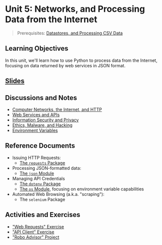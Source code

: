 # Unit 5: Networks, and Processing Data from the Internet

> Prerequisites: [Datastores, and Processing CSV Data](unit-4.md)

## Learning Objectives

In this unit, we'll learn how to use Python to process data from the Internet, focusing on data returned by web services in JSON format.

## [Slides](https://docs.google.com/presentation/d/12RssqBFdMdeWMFdoLYL487ONILZK-Z0UehCQH_jAsx0/edit?usp=sharing)

## Discussions and Notes

  + [Computer Networks, the Internet, and HTTP](/notes/info-systems/networks.md)
  + [Web Services and APIs](/notes/software/apis.md)
  + [Information Security and Privacy](/notes/info-systems/security-privacy.md)
  + [Ethics, Malware, and Hacking](/notes/software/ethics.md)
  + [Environment Variables](/notes/environment-variables.md)

## Reference Documents

  + Issuing HTTP Requests:
    + [The `requests` Package](/notes/python/packages/requests.md)
  + Processing JSON-formatted data:
    + [The `json` Module](/notes/python/modules/json.md)
  + Managing API Credentials
    + [The `dotenv` Package](/notes/python/packages/dotenv.md)
    + [The `os` Module](/notes/python/modules/os.md#environment-variables), focusing on environment variable capabilities
  + Automated Web Browsing (a.k.a. "scraping"):
    + The `selenium` Package

## Activities and Exercises

  + ["Web Requests" Exercise](/exercises/web-requests/README.md)
  + ["API Client" Exercise](/exercises/api-client/README.md)
  + ["Robo Advisor" Project](/projects/robo-advisor/README.md)
